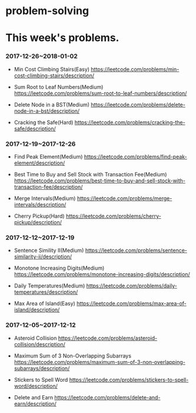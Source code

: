 # problem-solving

# This week's problems. 

### 2017-12-26~2018-01-02

- Min Cost Climbing Stairs(Easy) https://leetcode.com/problems/min-cost-climbing-stairs/description/

- Sum Root to Leaf Numbers(Medium) https://leetcode.com/problems/sum-root-to-leaf-numbers/description/

- Delete Node in a BST(Medium) https://leetcode.com/problems/delete-node-in-a-bst/description/

- Cracking the Safe(Hard) https://leetcode.com/problems/cracking-the-safe/description/

### 2017-12-19~2017-12-26

- Find Peak Element(Medium) https://leetcode.com/problems/find-peak-element/description/

- Best Time to Buy and Sell Stock with Transaction Fee(Medium) https://leetcode.com/problems/best-time-to-buy-and-sell-stock-with-transaction-fee/description/

- Merge Intervals(Medium) https://leetcode.com/problems/merge-intervals/description/

- Cherry Pickup(Hard) https://leetcode.com/problems/cherry-pickup/description/

### 2017-12-12~2017-12-19

- Sentence Simility II(Medium) https://leetcode.com/problems/sentence-similarity-ii/description/

- Monotone Increasing Digits(Medium) https://leetcode.com/problems/monotone-increasing-digits/description/

- Daily Temperatures(Medium) https://leetcode.com/problems/daily-temperatures/description/

- Max Area of Island(Easy) https://leetcode.com/problems/max-area-of-island/description/


### 2017-12-05~2017-12-12

- Asteroid Collision https://leetcode.com/problems/asteroid-collision/description/

- Maximum Sum of 3 Non-Overlapping Subarrays https://leetcode.com/problems/maximum-sum-of-3-non-overlapping-subarrays/description/

- Stickers to Spell Word https://leetcode.com/problems/stickers-to-spell-word/description/

- Delete and Earn https://leetcode.com/problems/delete-and-earn/description/
